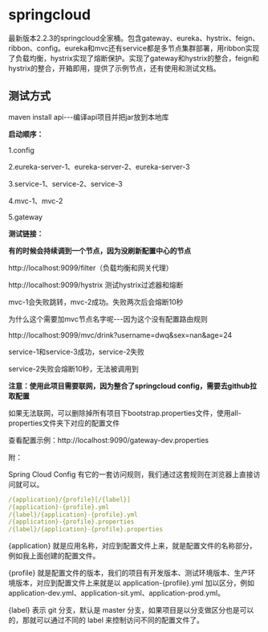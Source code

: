# springcloud
最新版本2.2.3的springcloud全家桶。包含gateway、eureka、hystrix、feign、ribbon、config。eureka和mvc还有service都是多节点集群部署，用ribbon实现了负载均衡，hystrix实现了熔断保护。实现了gateway和hystrix的整合，feign和hystrix的整合，开箱即用，提供了示例节点，还有使用和测试文档。

## 测试方式

maven install api---编译api项目并把jar放到本地库

**启动顺序：**

1.config

2.eureka-server-1、eureka-server-2、eureka-server-3

3.service-1、service-2、service-3

4.mvc-1、mvc-2

5.gateway

**测试链接：**

**有的时候会持续调到一个节点，因为没刷新配置中心的节点**

 http://localhost:9099/filter（负载均衡和网关代理）

 http://localhost:9099/hystrix 测试hystrix过滤器和熔断

mvc-1会失败跳转，mvc-2成功。失败两次后会熔断10秒

为什么这个需要加mvc节点名字呢---因为这个没有配置路由规则

 http://localhost:9099/mvc/drink?username=dwq&sex=nan&age=24 

service-1和service-3成功，service-2失败

service-2失败会熔断10秒，无法被调用到

**注意：使用此项目需要联网，因为整合了springcloud config，需要去github拉取配置**

如果无法联网，可以删除掉所有项目下bootstrap.properties文件，使用all-properties文件夹下对应的配置文件

查看配置示例：http://localhost:9090/gateway-dev.properties

附：

Spring Cloud Config 有它的一套访问规则，我们通过这套规则在浏览器上直接访问就可以。

```yaml
/{application}/{profile}[/{label}]
/{application}-{profile}.yml
/{label}/{application}-{profile}.yml
/{application}-{profile}.properties
/{label}/{application}-{profile}.properties
```

{application} 就是应用名称，对应到配置文件上来，就是配置文件的名称部分，例如我上面创建的配置文件。

{profile} 就是配置文件的版本，我们的项目有开发版本、测试环境版本、生产环境版本，对应到配置文件上来就是以 application-{profile}.yml 加以区分，例如application-dev.yml、application-sit.yml、application-prod.yml。

{label} 表示 git 分支，默认是 master 分支，如果项目是以分支做区分也是可以的，那就可以通过不同的 label 来控制访问不同的配置文件了。